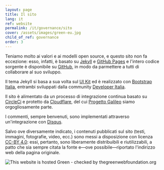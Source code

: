 ```yaml
---
layout: page
title: Il sito
lang: it
ref: website
permalink: /it/governance/sito
cover: /assets/images/green-eu.jpg
child_of_ref: governance
order: 3
---
```


Teniamo molto ai valori e ai modelli open source, e questo sito non fa eccezione: esso, infatti, è basato su [Jekyll](https://jekyllrb.com/) e [GitHub Pages](https://pages.github.com/) e l'intero codice sorgente è disponibile su [GitHub](https://github.com/reale/eutopian.eu), in modo da parmettere a tutti di collaborare al suo sviluppo.

Il tema Jekyll si basa a sua volta sul [UI Kit](https://github.com/italia/design-ui-kit) ed è realizzato con [Bootstrap Italia](https://github.com/italia/bootstrap-italia/), entrambi sviluppati dalla community [Developer Italia](https://developers.italia.it/).

Il sito è alimentato da un processo di integrazione continua basato su [CircleCi](https://circleci.com/) e protetto da [Cloudflare](https://www.cloudflare.com/), del cui [Progetto Galileo](https://www.cloudflare.com/galileo/) siamo orgogliosamente parte.

I commenti, sempre benvenuti, sono implementati attraverso un'integrazione con [Disqus](https://disqus.com/).

Salvo ove diversamente indicato, i contenuti pubblicati sul sito (testi, immagini, fotografie, video, ecc.) sono messi a disposizione con licenza [CC-BY 4.0](https://creativecommons.org/licenses/by/4.0/it/legalcode): essi, pertanto, sono liberamente distribuibili e riutilizzabili, a patto che sia sempre citata la fonte e—ove possibile—riportato l'indirizzo web della pagina originale.

<img class="img-fluid" src="https://api.thegreenwebfoundation.org/greencheckimage/eutopian.eu" alt="This website is hosted Green - checked by thegreenwebfoundation.org">
